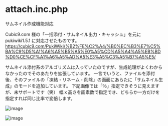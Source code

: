 # attach.inc.php
 サムネイル作成機能対応
 
 
Cubic9.com 様の「一括添付・サムネイル出力・キャッシュ」を元にpukiwiki1.5.1 に対応させたものです。
https://cubic9.com/PukiWiki/%B2%FE%C2%A4/%B0%EC%B3%E7%C5%BA%C9%D5%A1%A6%A5%B5%A5%E0%A5%CD%A5%A4%A5%EB%BD%D0%CE%CF%A1%A6%A5%AD%A5%E3%A5%C3%A5%B7%A5%E5/

サムネイル添付系のアルゴリズムは入っていたのですが、生成処理がよくわからなかったのでそのあたりを拡張しています。
一言でいうと、ファイルを添付後、そのファイルの「凍結・リネーム・削除」の画面にあらたに「サムネイル生成」のモードを追加しています。
下記画像では「％」指定できそうに見えますが、未サポートです（笑）
幅ｘ高さを画素数で指定でき、どちらか一方だけを指定すれば同じ比率で変倍します。
 
![image](https://user-images.githubusercontent.com/91354533/137610975-78d51979-b82e-4ab7-afcf-c71672762c8a.png)

![image](https://user-images.githubusercontent.com/91354533/137610989-9a19e7fd-1aae-4954-b1ed-20d6d8549a0b.png)
